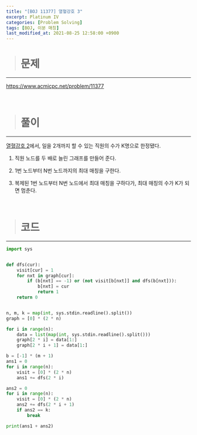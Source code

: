 ```yaml
---
title: "[BOJ 11377] 열혈강호 3"
excerpt: Platinum IV
categories: [Problem Solving]
tags: [BOJ, 이분 매칭]
last_modified_at: 2021-08-25 12:58:00 +0900
---
```


> # 문제
---

[<u>https://www.acmicpc.net/problem/11377</u>](https://www.acmicpc.net/problem/11377)

<br>

> # 풀이
---

[<u>열혈강호 2</u>](https://cael0.github.io/problem%20solving/BOJ11376/)에서, 일을 2개까지 할 수 있는 직원의 수가 K명으로 한정됐다.

1. 직원 노드를 두 배로 늘린 그래프를 만들어 준다.

2. 1번 노드부터 N번 노드까지의 최대 매칭을 구한다.

3. 복제된 1번 노드부터 N번 노드에서 최대 매칭을 구하다가, 최대 매칭의 수가 K가 되면 멈춘다.

<br>

> # 코드
---

```python
import sys


def dfs(cur):
    visit[cur] = 1
    for nxt in graph[cur]:
        if (b[nxt] == -1) or (not visit[b[nxt]] and dfs(b[nxt])):
            b[nxt] = cur
            return 1
    return 0


n, m, k = map(int, sys.stdin.readline().split())
graph = [0] * (2 * n)

for i in range(n):
    data = list(map(int, sys.stdin.readline().split()))
    graph[2 * i] = data[1:]
    graph[2 * i + 1] = data[1:]

b = [-1] * (m + 1)
ans1 = 0
for i in range(n):
    visit = [0] * (2 * n)
    ans1 += dfs(2 * i)

ans2 = 0
for i in range(n):
    visit = [0] * (2 * n)
    ans2 += dfs(2 * i + 1)
    if ans2 == k:
        break

print(ans1 + ans2)
```